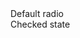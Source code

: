 <div class="rounded border border-gray-200 dark:border-gray-700">
  <Checkbox labelclass="w-full p-4">Default radio</Checkbox>
</div>
<div class="rounded border border-gray-200 dark:border-gray-700">
  <Checkbox checked labelclass="w-full p-4">Checked state</Checkbox>
</div>